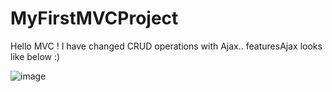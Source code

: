 # MyFirstMVCProject
Hello MVC !
I have changed CRUD operations with Ajax..
featuresAjax looks like below :)

![image](https://user-images.githubusercontent.com/106491131/181268488-246027be-0dc0-4d82-9a35-4fa218f6788b.png)
